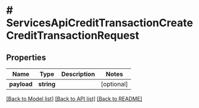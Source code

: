# # ServicesApiCreditTransactionCreateCreditTransactionRequest

## Properties

Name | Type | Description | Notes
------------ | ------------- | ------------- | -------------
**payload** | **string** |  | [optional]

[[Back to Model list]](../../README.md#models) [[Back to API list]](../../README.md#endpoints) [[Back to README]](../../README.md)
